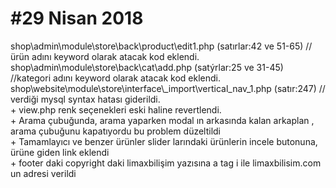 <h1> #29 Nisan 2018</h1>
shop\admin\module\store\back\product\edit1.php (satırlar:42 ve 51-65) //ürün adını  keyword olarak atacak kod eklendi.
shop\admin\module\store\back\cat\add.php (satýrlar:25 ve 31-45) //kategori adını  keyword olarak atacak kod eklendi.
shop\website\module\store\interface\_import\vertical_nav_1.php  (satır:247) // verdiği mysql syntax hatası giderildi. 
<br /> + view.php renk seçenekleri eski haline revertlendi.
<br /> + Arama çubuğunda, arama yaparken modal ın arkasında kalan arkaplan , arama çubuğunu kapatıyordu bu problem düzeltildi
<br />+ Tamamlayıcı ve benzer ürünler slider larındaki ürünlerin incele butonuna, ürüne giden link eklendi
<br /> + footer daki copyright daki limaxbilişim yazısına a tag i ile limaxbilisim.com un adresi verildi

